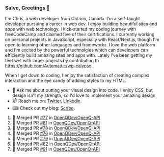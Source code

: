 ### Salve, Greetings 👋

I'm Chris, a web developer from Ontario, Canada. I'm a self-taught developer pursuing a career in web dev. I enjoy building beautiful sites and apps with web technology.
I kick-started my coding journey with freeCodeCamp and claimed five of their certifications.  I currently working on personal projects in JavaScript, especially with React/Next.js, though I'm open to learning other languages and frameworks. I love the web platform and I'm excited by the powerful technolgies which can developers can efficiently build amazing sites and apps with. Lately I've been getting my feet wet with larger projects by contributing to https://github.com/Automattic/wp-calypso .

When I get down to coding, I enjoy the satisfaction of creating complex interaction and the eye candy of adding styles to my HTML. 

- 💬 Ask me about putting your visual design into code. I enjoy CSS, but design isn't my strength, so I'd love to implement your amazing design.
- 📫 Reach me on: [Twitter](https://twitter.com/Christo28120856), [Linkedin](https://www.linkedin.com/in/christopher-stevers-07b9a5204/).
- ⌨ Check out my blog: [Scribo](https://christopherstevers.cf).
<!--
**Christopher-Stevers/Christopher-Stevers** is a ✨ _special_ ✨ repository because its `README.md` (this file) appears on your GitHub profile.

Here are some ideas to get you started:

- 🔭 I’m currently working on ...
- 🌱 I’m currently learning ...
- 👯 I’m looking to collaborate on ...
- 🤔 I’m looking for help with ...
- 😄 Pronouns: ...
- ⚡ Fun fact: ...
-->

<!--START_SECTION:activity-->
1. 🎉 Merged PR [#77](https://github.com/OpenQDev/OpenQ-API/pull/77) in [OpenQDev/OpenQ-API](https://github.com/OpenQDev/OpenQ-API)
2. 🎉 Merged PR [#81](https://github.com/OpenQDev/OpenQ-API/pull/81) in [OpenQDev/OpenQ-API](https://github.com/OpenQDev/OpenQ-API)
3. 🎉 Merged PR [#78](https://github.com/OpenQDev/OpenQ-API/pull/78) in [OpenQDev/OpenQ-API](https://github.com/OpenQDev/OpenQ-API)
4. 🎉 Merged PR [#76](https://github.com/OpenQDev/OpenQ-API/pull/76) in [OpenQDev/OpenQ-API](https://github.com/OpenQDev/OpenQ-API)
5. 🎉 Merged PR [#79](https://github.com/OpenQDev/OpenQ-API/pull/79) in [OpenQDev/OpenQ-API](https://github.com/OpenQDev/OpenQ-API)
6. 🎉 Merged PR [#82](https://github.com/OpenQDev/OpenQ-API/pull/82) in [OpenQDev/OpenQ-API](https://github.com/OpenQDev/OpenQ-API)
7. 🎉 Merged PR [#91](https://github.com/OpenQDev/OpenQ-API/pull/91) in [OpenQDev/OpenQ-API](https://github.com/OpenQDev/OpenQ-API)
<!--END_SECTION:activity-->
